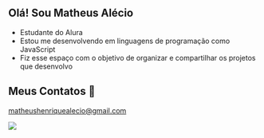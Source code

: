 ## Olá! Sou Matheus Alécio

- Estudante do Alura
- Estou me desenvolvendo em linguagens de programação como JavaScript
- Fiz esse espaço com o objetivo de organizar e compartilhar os projetos que desenvolvo

## Meus Contatos 📧

matheushenriquealecio@gmail.com

![](https://yt3.googleusercontent.com/bMPvd_5thJ2pUVHGRdvdjr_NPkzrFDeIT-SE9Lko-FvwrUufWbLKtYrqdH4JArXPEcvBez2-aw=s88-c-k-c0x00ffffff-no-rj)
